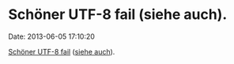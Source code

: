 Schöner UTF-8 fail (siehe auch).
================================

Date: 2013-06-05 17:10:20

[Schöner UTF-8 fail](http://i.imgur.com/4J7Il0m.jpg) ([siehe
auch](http://blog.fefe.de/?ts=afe3d9af)).
